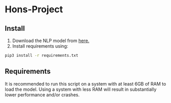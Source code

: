 # Hons-Project

## Install
1. Download the NLP model from [here.](https://drive.google.com/file/d/1Ws9m5iHbgN3IHPiGl1iVBMp-wS6cteXF/view?usp=sharing)  
2. Install requirements using:  
```bash
pip3 install -r requirements.txt
```

## Requirements
It is recommended to run this script on a system with at least 6GB of RAM to load the model. Using a system with less RAM will result in substantially lower performance and/or crashes.
